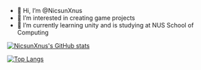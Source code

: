 - 👋 Hi, I’m @NicsunXnus
- 👀 I’m interested in creating game projects
- 🌱 I’m currently learning unity and is studying at NUS School of Computing

[![NicsunXnus's GitHub stats](https://github-readme-stats.vercel.app/api?username=nicsunxnus)](https://github.com/NicsunXNus/github-readme-stats)

[![Top Langs](https://github-readme-stats.vercel.app/api/top-langs/?username=nicsunxnus)](https://github.com/NicsunXNus/github-readme-stats)
